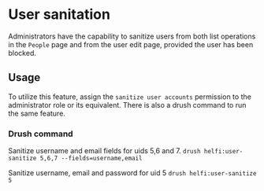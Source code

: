 # User sanitation

Administrators have the capability to sanitize users from both list operations in the `People` page and from the user edit page, provided the user has been blocked.

## Usage

To utilize this feature, assign the `sanitize user accounts` permission to the administrator role or its equivalent. There is also a drush command to run the same feature.

### Drush command
Sanitize username and email fields for uids 5,6 and 7.
`drush helfi:user-sanitize 5,6,7 --fields=username,email` 

Sanitize username, email and password for uid 5
`drush helfi:user-sanitize 5` 
